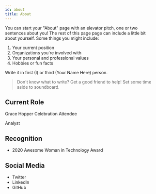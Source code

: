 ```yaml
---
id: about
title: About
---
```


You can start your "About" page with an elevator pitch, one or two
sentences about you! The rest of this page page can
include a little bit about yourself. Some things you
might include:

1. Your current position
1. Organizations you're involved with
1. Your personal and professional values
1. Hobbies or fun facts

Write it in first (I) or third (Your Name Here) person.

> Don't know what to write? Get a good friend to help! Set some time aside to soundboard.

## Current Role

Grace Hopper Celebration Attendee

Analyst

## Recognition

- 2020 Awesome Woman in Technology Award

## Social Media

- Twitter
- LinkedIn
- GitHub
